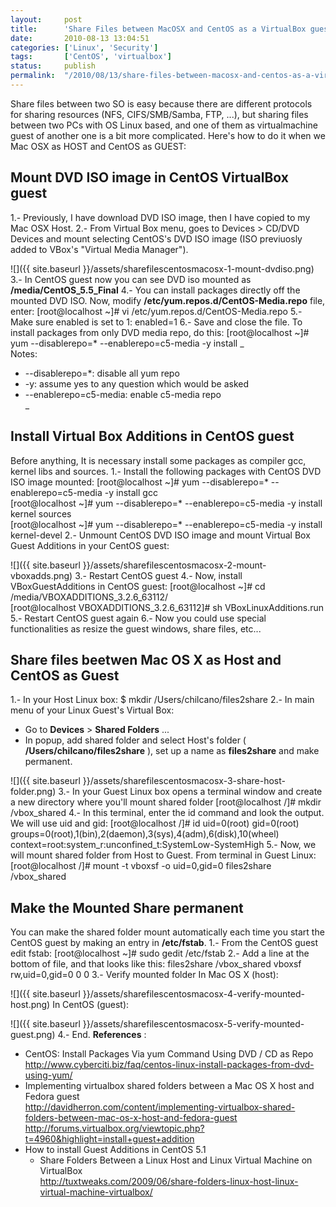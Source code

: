 ```yaml
---
layout:     post
title:      'Share Files between MacOSX and CentOS as a VirtualBox guest'
date:       2010-08-13 13:04:51
categories: ['Linux', 'Security']
tags:       ['CentOS', 'virtualbox']
status:     publish 
permalink:  "/2010/08/13/share-files-between-macosx-and-centos-as-a-virtualbox-guest/"
---
```

Share files between two SO is easy because there are different protocols for sharing resources (NFS, CIFS/SMB/Samba, FTP, ...), but sharing files between two PCs with OS Linux based, and one of them as virtualmachine guest of another one is a bit more complicated. Here's how to do it when we Mac OSX as HOST and CentOS as GUEST:

<!-- more -->

## Mount DVD ISO image in CentOS VirtualBox guest
1.- Previously, I have download DVD ISO image, then I have copied to my Mac OSX Host.
2.- From Virtual Box menu, goes to Devices > CD/DVD Devices and mount selecting CentOS's DVD ISO image (ISO previuosly added to VBox's "Virtual Media Manager").

![]({{ site.baseurl }}/assets/sharefilescentosmacosx-1-mount-dvdiso.png)
3.- In CentOS guest now you can see DVD iso mounted as **/media/CentOS_5.5_Final**
4.- You can install packages directly off the mounted DVD ISO. Now, modify **/etc/yum.repos.d/CentOS-Media.repo** file, enter:
    [root@localhost ~]# vi /etc/yum.repos.d/CentOS-Media.repo
5.- Make sure enabled is set to 1:
    enabled=1
6.- Save and close the file. To install packages from only DVD media repo, do this:
    [root@localhost ~]# yum --disablerepo=\* --enablerepo=c5-media -y install <package-name>
 _  
Notes:  
* --disablerepo=*: disable all yum repo  
* -y: assume yes to any question which would be asked  
* --enablerepo=c5-media: enable c5-media repo  
_

## Install Virtual Box Additions in CentOS guest
Before anything, It is necessary install some packages as compiler gcc, kernel libs and sources.
1.- Install the following packages with CentOS DVD ISO image mounted:
    [root@localhost ~]# yum --disablerepo=\* --enablerepo=c5-media -y install gcc  
    [root@localhost ~]# yum --disablerepo=\* --enablerepo=c5-media -y install kernel sources  
    [root@localhost ~]# yum --disablerepo=\* --enablerepo=c5-media -y install kernel-devel
2.- Unmount CentOS DVD ISO image and mount Virtual Box Guest Additions in your CentOS guest:

![]({{ site.baseurl }}/assets/sharefilescentosmacosx-2-mount-vboxadds.png)
3.- Restart CentOS guest
4.- Now, install VBoxGuestAdditions in CentOS guest:
    [root@localhost ~]# cd /media/VBOXADDITIONS_3.2.6_63112/  
    [root@localhost VBOXADDITIONS_3.2.6_63112]# sh VBoxLinuxAdditions.run
5.- Restart CentOS guest again
6.- Now you could use special functionalities as resize the guest windows, share files, etc...

## Share files beetwen Mac OS X as Host and CentOS as Guest
1.- In your Host Linux box:
    $ mkdir /Users/chilcano/files2share
2.- In main menu of your Linux Guest's Virtual Box:
  * Go to **Devices** > **Shared Folders** ...
  * In popup, add shared folder and select Host's folder ( **/Users/chilcano/files2share** ), set up a name as **files2share** and make permanent.

![]({{ site.baseurl }}/assets/sharefilescentosmacosx-3-share-host-folder.png)
3.- In your Guest Linux box opens a terminal window and create a new directory where you'll mount shared folder
    [root@localhost /]# mkdir /vbox_shared
4.- In this terminal, enter the id command and look the output. We will use uid and gid:
    [root@localhost /]# id
    uid=0(root) gid=0(root) groups=0(root),1(bin),2(daemon),3(sys),4(adm),6(disk),10(wheel) context=root:system_r:unconfined_t:SystemLow-SystemHigh
5.- Now, we will mount shared folder from Host to Guest. From terminal in Guest Linux:
    [root@localhost /]# mount -t vboxsf -o uid=0,gid=0 files2share /vbox_shared

## Make the Mounted Share permanent
You can make the shared folder mount automatically each time you start the CentOS guest by making an entry in **/etc/fstab**.
1.- From the CentOS guest edit fstab:
    [root@localhost ~]# sudo gedit /etc/fstab
2.- Add a line at the bottom of file, and that looks like this:
    files2share    /vbox_shared    vboxsf  rw,uid=0,gid=0  0   0
3.- Verify mounted folder
In Mac OS X (host):  

![]({{ site.baseurl }}/assets/sharefilescentosmacosx-4-verify-mounted-host.png)
In CentOS (guest):  

![]({{ site.baseurl }}/assets/sharefilescentosmacosx-5-verify-mounted-guest.png)
4.- End.
**References** :
  * CentOS: Install Packages Via yum Command Using DVD / CD as Repo  
http://www.cyberciti.biz/faq/centos-linux-install-packages-from-dvd-using-yum/
  * Implementing virtualbox shared folders between a Mac OS X host and Fedora guest  
http://davidherron.com/content/implementing-virtualbox-shared-folders-between-mac-os-x-host-and-fedora-guest
http://forums.virtualbox.org/viewtopic.php?t=4960&highlight=install+guest+addition  
* How to install Guest Additions in CentOS 5.1
  * Share Folders Between a Linux Host and Linux Virtual Machine on VirtualBox  
http://tuxtweaks.com/2009/06/share-folders-linux-host-linux-virtual-machine-virtualbox/
